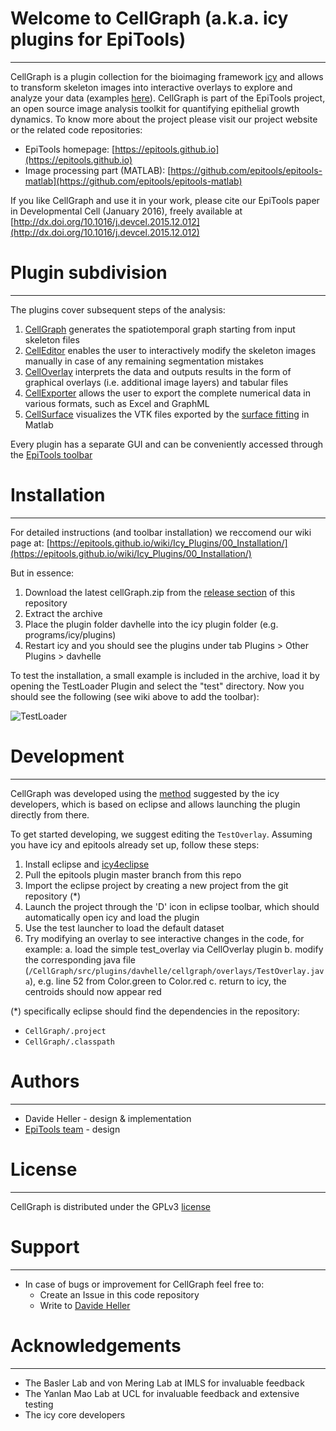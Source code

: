 # Welcome to CellGraph (a.k.a. icy plugins for EpiTools)
---

CellGraph is a plugin collection for the bioimaging framework [icy](http://icy.bioimageanalysis.org) and allows to transform skeleton images into interactive overlays to explore and analyze your data (examples [here](https://epitools.github.io/wiki/Icy_Plugins/01_CellOverlay/)). CellGraph is part of the EpiTools project, an open source image analysis toolkit for quantifying epithelial growth dynamics. To know more about the project please visit our project website or the related code repositories:

* EpiTools homepage: [https://epitools.github.io](https://epitools.github.io)
* Image processing part (MATLAB): [https://github.com/epitools/epitools-matlab](https://github.com/epitools/epitools-matlab)

If you like CellGraph and use it in your work, please cite our EpiTools paper in Developmental Cell (January 2016), freely available at [http://dx.doi.org/10.1016/j.devcel.2015.12.012](http://dx.doi.org/10.1016/j.devcel.2015.12.012)

# Plugin subdivision
---
The plugins cover subsequent steps of the analysis: 

1. [CellGraph](https://epitools.github.io/wiki/Icy_Plugins/02_CellGraph/) generates the spatiotemporal graph starting from input skeleton files
2. [CellEditor](https://epitools.github.io/wiki/Icy_Plugins/04_CellEditor/) enables the user to interactively modify the skeleton images manually in case of any remaining segmentation mistakes 
3. [CellOverlay](https://epitools.github.io/wiki/Icy_Plugins/01_CellOverlay/) interprets the data and outputs results in the form of graphical overlays (i.e. additional image layers) and tabular files
4. [CellExporter](https://epitools.github.io/wiki/Icy_Plugins/03_CellExport/) allows the user to export the complete numerical data in various formats, such as Excel and GraphML
5. [CellSurface](https://epitools.github.io/wiki/Icy_Plugins/05_CellSurface/) visualizes the VTK files exported by the [surface fitting](https://epitools.github.io/wiki/Analysis_Modules/00_projection/) in Matlab 

Every plugin has a separate GUI and can be conveniently accessed through the [EpiTools toolbar]()

# Installation
---

For detailed instructions (and toolbar installation) we reccomend our wiki page at:
[https://epitools.github.io/wiki/Icy_Plugins/00_Installation/](https://epitools.github.io/wiki/Icy_Plugins/00_Installation/)

But in essence:

1. Download the latest cellGraph.zip from the [release section](https://github.com/epitools/epitools-icy/releases) of this repository
2. Extract the archive
3. Place the plugin folder davhelle into the icy plugin folder (e.g. programs/icy/plugins)
4. Restart icy and you should see the plugins under tab Plugins > Other Plugins > davhelle

To test the installation, a small example is included in the archive, load it by opening the TestLoader Plugin and select the "test" directory. Now you should see the following (see wiki above to add the toolbar):

![TestLoader](https://epitools.github.io/wiki/Images/icy/test_plugin.png)

# Development
---

CellGraph was developed using the [method](http://icy.bioimageanalysis.org/index.php?display=startDevWithIcy) suggested by the icy developers, which is based on eclipse and allows launching the plugin directly from there.

To get started developing, we suggest editing the `TestOverlay`. Assuming you have icy and epitools already set up, follow these steps:

1. Install eclipse and [icy4eclipse](http://icy.bioimageanalysis.org/index.php?display=startDevWithIcy)
2. Pull the epitools plugin master branch from this repo
3. Import the eclipse project by creating a new project from the git repository (*)
4. Launch the project through the 'D' icon in eclipse toolbar, which should automatically open icy and load the plugin
5. Use the test launcher to load the default dataset
6. Try modifying an overlay to see interactive changes in the code, for example:
	a. load the simple test_overlay via CellOverlay plugin
	b. modify the corresponding java file (`/CellGraph/src/plugins/davhelle/cellgraph/overlays/TestOverlay.java`), 
		e.g. line 52 from Color.green to Color.red
	c. return to icy, the centroids should now appear red
	
	
(*) specifically eclipse should find the dependencies in the repository:

* `CellGraph/.project`
* `CellGraph/.classpath`


# Authors
---

* Davide Heller - design & implementation
* [EpiTools team](LICENSE.txt) - design


# License
---
CellGraph is distributed under the GPLv3 [license](LICENSE.txt)


# Support
---

* In case of bugs or improvement for CellGraph feel free to:
	* Create an Issue in this code repository
	* Write to [Davide Heller](mailto:davide.heller@imls.uzh.ch?Subject=EpiTools)

# Acknowledgements
---

* The Basler Lab and von Mering Lab at IMLS for invaluable feedback
* The Yanlan Mao Lab at UCL for invaluable feedback and extensive testing 
* The icy core developers
